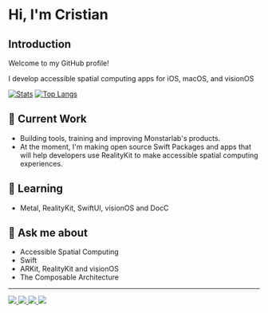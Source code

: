 # Hi, I'm Cristian

## Introduction

Welcome to my GitHub profile!

I develop accessible spatial computing apps for iOS, macOS, and visionOS

[![Stats](https://github-readme-stats-rho-azure-30.vercel.app/api?username=elkraneo&show_icons=true)](https://github.com/anuraghazra/github-readme-stats)
[![Top Langs](https://github-readme-stats-rho-azure-30.vercel.app/api/top-langs/?username=elkraneo&layout=pie&hide=html,javascript,css,scss)](https://github.com/anuraghazra/github-readme-stats)

## 🔭 Current Work

- Building tools, training and improving Monstarlab's products.
- At the moment, I'm making open source Swift Packages and apps that will help developers use RealityKit to make accessible spatial computing experiences.

## 🌱 Learning

- Metal, RealityKit, SwiftUI, visionOS and DocC

## 💬 Ask me about

- Accessible Spatial Computing
- Swift
- ARKit, RealityKit and visionOS
- The Composable Architecture
---

<a href="https://github.com/elkraneo">
<img src="https://img.shields.io/badge/github-%40elkraneo-211F1F?logo=github"/>
</a>

<a href="https://mastodon.social/@elkraneo">
<img src="https://img.shields.io/badge/mastodon-%40elkraneo-6364FF?logo=mastodon"/>
</a>

<a href="https://www.linkedin.com/in/elkraneo">
<img src="https://img.shields.io/badge/linkedin-%40elkraneo-0A66C2?logo=linkedin"/>
</a>

<a href="https://twitter.com/elkraneo">
<img src="https://img.shields.io/badge/twitter-%40elkraneo-1D9BF0?logo=twitter"/>
</a>

